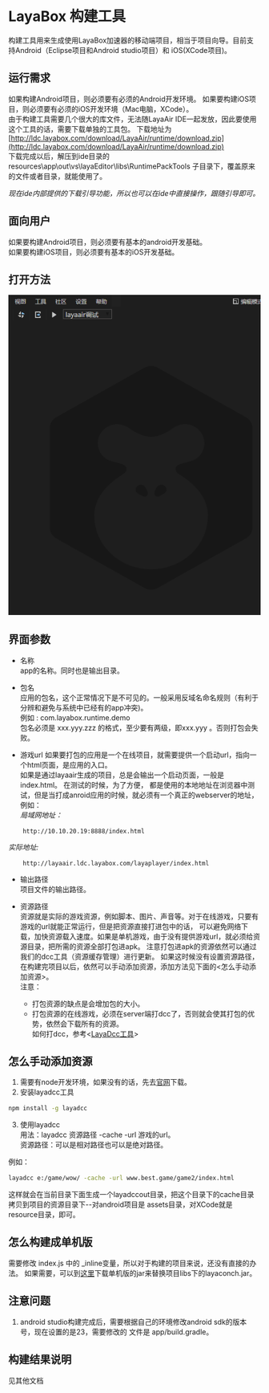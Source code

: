 # LayaBox 构建工具
构建工具用来生成使用LayaBox加速器的移动端项目，相当于项目向导。目前支持Android（Eclipse项目和Android studio项目）和
iOS(XCode项目)。

## 运行需求
如果构建Android项目，则必须要有必须的Android开发环境。
如果要构建iOS项目，则必须要有必须的iOS开发环境（Mac电脑，XCode）。  
由于构建工具需要几个很大的库文件，无法随LayaAir IDE一起发放，因此要使用这个工具的话，需要下载单独的工具包。
下载地址为  
[http://ldc.layabox.com/download/LayaAir/runtime/download.zip](http://ldc.layabox.com/download/LayaAir/runtime/download.zip)  
下载完成以后，解压到ide目录的 resources\app\out\vs\layaEditor\libs\RuntimePackTools 子目录下，覆盖原来的文件或者目录，就能使用了。

*现在ide内部提供的下载引导功能，所以也可以在ide中直接操作，跟随引导即可。*

## 面向用户
如果要构建Android项目，则必须要有基本的android开发基础。  
如果要构建iOS项目，则必须要有基本的iOS开发基础。

## 打开方法
![](img_runtimeproj/open.gif)  

## 界面参数

* 名称  
app的名称。同时也是输出目录。

* 包名   
应用的包名，这个正常情况下是不可见的。一般采用反域名命名规则（有利于分辨和避免与系统中已经有的app冲突)。   
例如 : com.layabox.runtime.demo   
包名必须是 xxx.yyy.zzz 的格式，至少要有两级，即xxx.yyy 。否则打包会失败。

* 游戏url
如果要打包的应用是一个在线项目，就需要提供一个启动url，指向一个html页面，是应用的入口。  
如果是通过layaair生成的项目，总是会输出一个启动页面，一般是index.html。 在测试的时候，为了方便，
都是使用的本地地址在浏览器中测试，但是当打成anroid应用的时候，就必须有一个真正的webserver的地址，
例如：  
*局域网地址：*  
``` 
    http://10.10.20.19:8888/index.html
```
*实际地址:*  
```
    http://layaair.ldc.layabox.com/layaplayer/index.html
```

* 输出路径  
项目文件的输出路径。

* 资源路径  
资源就是实际的游戏资源，例如脚本、图片、声音等。对于在线游戏，只要有游戏的url就能正常运行，但是把资源直接打进包中的话，
可以避免网络下载，加快资源载入速度。如果是单机游戏，由于没有提供游戏url，就必须给资源目录，把所需的资源全部打包进apk。
注意打包进apk的资源依然可以通过我们的dcc工具（资源缓存管理）进行更新。
如果这时候没有设置资源路径，在构建完项目以后，依然可以手动添加资源，添加方法见下面的<怎么手动添加资源>。  
注意：  
    * 打包资源的缺点是会增加包的大小。  
    * 打包资源的在线游戏，必须在server端打dcc了，否则就会使其打包的优势，依然会下载所有的资源。    
    如何打dcc，参考<[LayaDcc工具](LayaDcc工具.md)> 

## 怎么手动添加资源
1. 需要有node开发环境，如果没有的话，先去[官网](https://nodejs.org/en/)下载。
2. 安装layadcc工具
```sh
npm install -g layadcc
```
3. 使用layadcc  
用法：layadcc 资源路径 -cache -url 游戏的url。  
资源路径：可以是相对路径也可以是绝对路径。
  
例如：  
```sh
layadcc e:/game/wow/ -cache -url www.best.game/game2/index.html
```
这样就会在当前目录下面生成一个layadccout目录，把这个目录下的cache目录拷贝到项目的资源目录下--对android项目是
assets目录，对XCode就是resource目录，即可。

## 怎么构建成单机版
需要修改 index.js 中的 _inline变量，所以对于构建的项目来说，还没有直接的办法。
如果需要，可以到[这里]()下载单机版的jar来替换项目libs下的layaconch.jar。 

## 注意问题
1. android studio构建完成后，需要根据自己的环境修改android sdk的版本号，现在设置的是23，需要修改的
文件是 app/build.gradle。

## 构建结果说明
见其他文档
